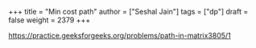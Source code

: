 +++
title = "Min cost path"
author = ["Seshal Jain"]
tags = ["dp"]
draft = false
weight = 2379
+++

<https://practice.geeksforgeeks.org/problems/path-in-matrix3805/1>
